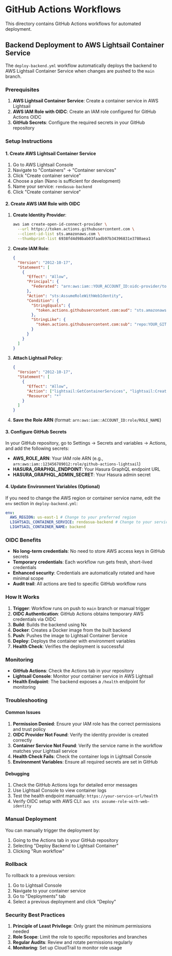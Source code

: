 # GitHub Actions Workflows

This directory contains GitHub Actions workflows for automated deployment.

## Backend Deployment to AWS Lightsail Container Service

The `deploy-backend.yml` workflow automatically deploys the backend to AWS Lightsail Container Service when changes are pushed to the `main` branch.

### Prerequisites

1. **AWS Lightsail Container Service**: Create a container service in AWS Lightsail
2. **AWS IAM Role with OIDC**: Create an IAM role configured for GitHub Actions OIDC
3. **GitHub Secrets**: Configure the required secrets in your GitHub repository

### Setup Instructions

#### 1. Create AWS Lightsail Container Service

1. Go to AWS Lightsail Console
2. Navigate to "Containers" → "Container services"
3. Click "Create container service"
4. Choose a plan (Nano is sufficient for development)
5. Name your service: `rendasua-backend`
6. Click "Create container service"

#### 2. Create AWS IAM Role with OIDC

1. **Create Identity Provider**:

   ```bash
   aws iam create-open-id-connect-provider \
     --url https://token.actions.githubusercontent.com \
     --client-id-list sts.amazonaws.com \
     --thumbprint-list 6938fd4d98bab03faadb97b34396831e3780aea1
   ```

2. **Create IAM Role**:

   ```json
   {
     "Version": "2012-10-17",
     "Statement": [
       {
         "Effect": "Allow",
         "Principal": {
           "Federated": "arn:aws:iam::YOUR_ACCOUNT_ID:oidc-provider/token.actions.githubusercontent.com"
         },
         "Action": "sts:AssumeRoleWithWebIdentity",
         "Condition": {
           "StringEquals": {
             "token.actions.githubusercontent.com:aud": "sts.amazonaws.com"
           },
           "StringLike": {
             "token.actions.githubusercontent.com:sub": "repo:YOUR_GITHUB_USERNAME/YOUR_REPO_NAME:*"
           }
         }
       }
     ]
   }
   ```

3. **Attach Lightsail Policy**:

   ```json
   {
     "Version": "2012-10-17",
     "Statement": [
       {
         "Effect": "Allow",
         "Action": ["lightsail:GetContainerServices", "lightsail:CreateContainerService", "lightsail:UpdateContainerService", "lightsail:DeleteContainerService", "lightsail:GetContainerImages", "lightsail:RegisterContainerImage", "lightsail:PushContainerImage", "lightsail:GetContainerLogs", "lightsail:GetContainerServiceDeployments", "lightsail:CreateContainerServiceDeployment"],
         "Resource": "*"
       }
     ]
   }
   ```

4. **Save the Role ARN** (format: `arn:aws:iam::ACCOUNT_ID:role/ROLE_NAME`)

#### 3. Configure GitHub Secrets

In your GitHub repository, go to Settings → Secrets and variables → Actions, and add the following secrets:

- **AWS_ROLE_ARN**: Your IAM role ARN (e.g., `arn:aws:iam::123456789012:role/github-actions-lightsail`)
- **HASURA_GRAPHQL_ENDPOINT**: Your Hasura GraphQL endpoint URL
- **HASURA_GRAPHQL_ADMIN_SECRET**: Your Hasura admin secret

#### 4. Update Environment Variables (Optional)

If you need to change the AWS region or container service name, edit the `env` section in `deploy-backend.yml`:

```yaml
env:
  AWS_REGION: us-east-1 # Change to your preferred region
  LIGHTSAIL_CONTAINER_SERVICE: rendasua-backend # Change to your service name
  LIGHTSAIL_CONTAINER_NAME: backend
```

### OIDC Benefits

- **No long-term credentials**: No need to store AWS access keys in GitHub secrets
- **Temporary credentials**: Each workflow run gets fresh, short-lived credentials
- **Enhanced security**: Credentials are automatically rotated and have minimal scope
- **Audit trail**: All actions are tied to specific GitHub workflow runs

### How It Works

1. **Trigger**: Workflow runs on push to `main` branch or manual trigger
2. **OIDC Authentication**: GitHub Actions obtains temporary AWS credentials via OIDC
3. **Build**: Builds the backend using Nx
4. **Docker**: Creates a Docker image from the built backend
5. **Push**: Pushes the image to Lightsail Container Service
6. **Deploy**: Deploys the container with environment variables
7. **Health Check**: Verifies the deployment is successful

### Monitoring

- **GitHub Actions**: Check the Actions tab in your repository
- **Lightsail Console**: Monitor your container service in AWS Lightsail
- **Health Endpoint**: The backend exposes a `/health` endpoint for monitoring

### Troubleshooting

#### Common Issues

1. **Permission Denied**: Ensure your IAM role has the correct permissions and trust policy
2. **OIDC Provider Not Found**: Verify the identity provider is created correctly
3. **Container Service Not Found**: Verify the service name in the workflow matches your Lightsail service
4. **Health Check Fails**: Check the container logs in Lightsail Console
5. **Environment Variables**: Ensure all required secrets are set in GitHub

#### Debugging

1. Check the GitHub Actions logs for detailed error messages
2. Use Lightsail Console to view container logs
3. Test the health endpoint manually: `https://your-service-url/health`
4. Verify OIDC setup with AWS CLI: `aws sts assume-role-with-web-identity`

### Manual Deployment

You can manually trigger the deployment by:

1. Going to the Actions tab in your GitHub repository
2. Selecting "Deploy Backend to Lightsail Container"
3. Clicking "Run workflow"

### Rollback

To rollback to a previous version:

1. Go to Lightsail Console
2. Navigate to your container service
3. Go to "Deployments" tab
4. Select a previous deployment and click "Deploy"

### Security Best Practices

1. **Principle of Least Privilege**: Only grant the minimum permissions needed
2. **Role Scope**: Limit the role to specific repositories and branches
3. **Regular Audits**: Review and rotate permissions regularly
4. **Monitoring**: Set up CloudTrail to monitor role usage
